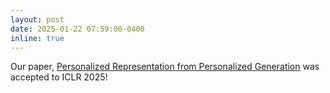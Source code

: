 ```yaml
---
layout: post
date: 2025-01-22 07:59:00-0400
inline: true
---
```


Our paper, [Personalized Representation from Personalized Generation](https://arxiv.org/abs/2412.16156) was accepted to ICLR 2025!